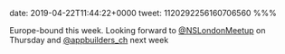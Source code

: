 date: 2019-04-22T11:44:22+0000
tweet: 1120292256160706560
%%%

Europe-bound this week. Looking forward to [@NSLondonMeetup](https://twitter.com/NSLondonMeetup) on Thursday and [@appbuilders_ch](https://twitter.com/appbuilders_ch) next week
